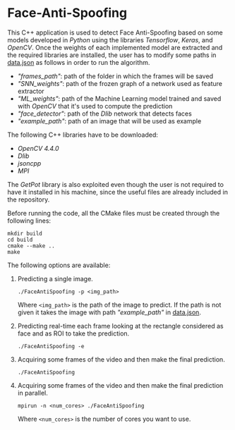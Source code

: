 # Face-Anti-Spoofing

This C++ application is used to detect Face Anti-Spoofing based on some models developed in *Python* using the libraries *Tensorflow*, *Keras*, and *OpenCV*.
Once the weights of each implemented model are extracted and the required libraries are installed, the user has to modify some paths in [data.json](https://github.com/FrancescaPietrobon/Face-Anti-Spoofing/blob/main/src/data.json) as follows in order to run the algorithm.
 - *"frames_path"*: path of the folder in which the frames will be saved
 - *"SNN_weights"*: path of the frozen graph of a network used as feature extractor
 - *"ML_weights"*: path of the Machine Learning model trained and saved with *OpenCV* that it's used to compute the prediction
 - *"face_detector"*: path of the *Dlib* network that detects faces
 - *"example_path"*: path of an image that will be used as example

The following C++ libraries have to be downloaded:
- *OpenCV 4.4.0*
- *Dlib*
- *jsoncpp*
- *MPI*

The *GetPot* library is also exploited even though the user is not required to have it installed in his machine, since the useful files are already included in the repository.

Before running the code, all the CMake files must be created through the following lines:
```
mkdir build
cd build
cmake --make ..
make
```

The following options are available:
1. Predicting a single image.
    ```
    ./FaceAntiSpoofing -p <img_path>
    ```
    Where ```<img_path>``` is the path of the image to predict. If the path is not given it takes the image with path *"example_path"* in [data.json](https://github.com/FrancescaPietrobon/Face-Anti-Spoofing/blob/main/src/data.json).
  
2. Predicting real-time each frame looking at the rectangle considered as face and as ROI to take the prediction.
    ```
    ./FaceAntiSpoofing -e
    ```
3. Acquiring some frames of the video and then make the final prediction.
    ```
    ./FaceAntiSpoofing
    ```
4. Acquiring some frames of the video and then make the final prediction in parallel.
    ```
    mpirun -n <num_cores> ./FaceAntiSpoofing
    ```
    Where ```<num_cores>``` is the number of cores you want to use.
